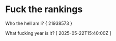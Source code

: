 # Fuck the rankings

Who the hell am I?
{ 21938573 }

What fucking year is it?
[ 2025-05-22T15:40:00Z ]
